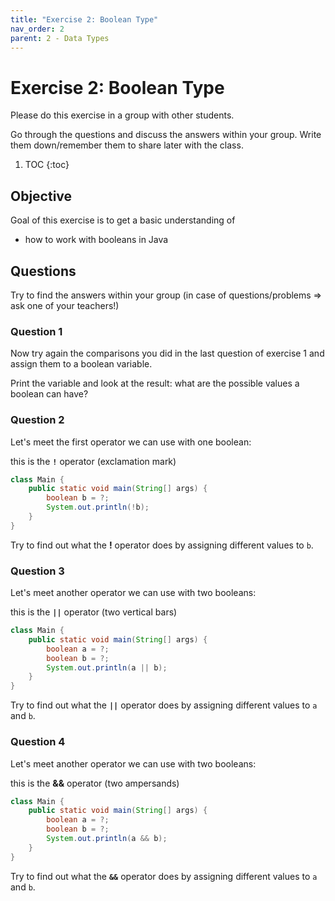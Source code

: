 ```yaml
---
title: "Exercise 2: Boolean Type"
nav_order: 2
parent: 2 - Data Types
---
```


# Exercise 2: Boolean Type
Please do this exercise in a group with other students.

Go through the questions and discuss the answers within your group.
Write them down/remember them to share later with the class.

1. TOC
{:toc}

## Objective
Goal of this exercise is to get a basic understanding of
* how to work with booleans in Java

## Questions
Try to find the answers within your group (in case of questions/problems => ask one of your teachers!)

### Question 1
Now try again the comparisons you did in the last question of exercise 1 and assign them to a boolean variable.

Print the variable and look at the result: 
what are the possible values a boolean can have?

### Question 2
Let's meet the first operator we can use with one boolean:

this is the **`!`** operator (exclamation mark)

```java
class Main {
    public static void main(String[] args) {
        boolean b = ?;
        System.out.println(!b);
    }
}
``` 

Try to find out what the **!** operator does by assigning different values to `b`.

### Question 3
Let's meet another operator we can use with two booleans:

this is the **`||`** operator (two vertical bars)

```java
class Main {
    public static void main(String[] args) {
        boolean a = ?;
        boolean b = ?;
        System.out.println(a || b);
    }
}
``` 

Try to find out what the **`||`** operator does by assigning different values to `a` and `b`.

### Question 4
Let's meet another operator we can use with two booleans:

this is the **&&** operator (two ampersands)

```java
class Main {
    public static void main(String[] args) {
        boolean a = ?;
        boolean b = ?;
        System.out.println(a && b);
    }
}
``` 

Try to find out what the **`&&`** operator does by assigning different values to `a` and `b`.